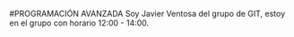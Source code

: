 #PROGRAMACIÓN AVANZADA
Soy Javier Ventosa del grupo de GIT, estoy en el grupo con horario 12:00 - 14:00.
